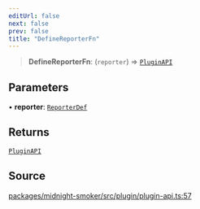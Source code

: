 ```yaml
---
editUrl: false
next: false
prev: false
title: "DefineReporterFn"
---
```


> **DefineReporterFn**: (`reporter`) => [`PluginAPI`](/api/midnight-smoker/midnight-smoker/plugin/interfaces/pluginapi/)

## Parameters

• **reporter**: [`ReporterDef`](/api/midnight-smoker/midnight-smoker/reporter/type-aliases/reporterdef/)

## Returns

[`PluginAPI`](/api/midnight-smoker/midnight-smoker/plugin/interfaces/pluginapi/)

## Source

[packages/midnight-smoker/src/plugin/plugin-api.ts:57](https://github.com/boneskull/midnight-smoker/blob/417858b/packages/midnight-smoker/src/plugin/plugin-api.ts#L57)
